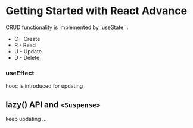 # Getting Started with React Advance

CRUD functionality is implemented by `useState``:

+ C - Create
+ R - Read
+ U - Update
+ D - Delete

### useEffect 
hooc is introduced for updating

## lazy() API and `<Suspense>`


keep updating ...

